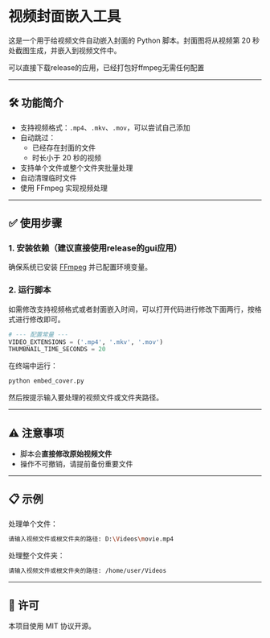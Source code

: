 # 视频封面嵌入工具

这是一个用于给视频文件自动嵌入封面的 Python 脚本。封面图将从视频第 20 秒处截图生成，并嵌入到视频文件中。

可以直接下载release的应用，已经打包好ffmpeg无需任何配置

---

## 🛠 功能简介

- 支持视频格式：`.mp4`、`.mkv`、`.mov`，可以尝试自己添加
- 自动跳过：
  - 已经存在封面的文件
  - 时长小于 20 秒的视频
- 支持单个文件或整个文件夹批量处理
- 自动清理临时文件
- 使用 FFmpeg 实现视频处理

---

## ✅ 使用步骤

### 1. 安装依赖（建议直接使用release的gui应用）

确保系统已安装 [FFmpeg](https://ffmpeg.org/download.html) 并已配置环境变量。  

### 2. 运行脚本

如需修改支持视频格式或者封面嵌入时间，可以打开代码进行修改下面两行，按格式进行修改即可。

```python
# --- 配置常量 ---
VIDEO_EXTENSIONS = ('.mp4', '.mkv', '.mov')
THUMBNAIL_TIME_SECONDS = 20
```

在终端中运行：

```bash
python embed_cover.py
```

然后按提示输入要处理的视频文件或文件夹路径。

------

## ⚠ 注意事项

- 脚本会**直接修改原始视频文件**
- 操作不可撤销，请提前备份重要文件

------

## 📋 示例

处理单个文件：

```bash
请输入视频文件或根文件夹的路径: D:\Videos\movie.mp4
```

处理整个文件夹：

```bash
请输入视频文件或根文件夹的路径: /home/user/Videos
```

------

## 📜 许可

本项目使用 MIT 协议开源。
